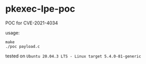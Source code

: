 # pkexec-lpe-poc
POC for CVE-2021-4034


usage:
```
make
./poc payload.c
```

tested on `Ubuntu 20.04.3 LTS - Linux target 5.4.0-81-generic`